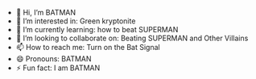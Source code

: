- 👋 Hi, I’m BATMAN
- 👀 I’m interested in: Green kryptonite
- 🌱 I’m currently learning: how to beat SUPERMAN
- 💞️ I’m looking to collaborate on: Beating SUPERMAN and Other Villains
- 📫 How to reach me: Turn on the Bat Signal
- 😄 Pronouns: BATMAN
- ⚡ Fun fact: I am BATMAN
